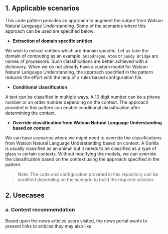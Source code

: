 ## 1. Applicable scenarios
This code pattern provides an approach to augment the output from Watson Natural Language Understanding. Some of the scenarios where this approach can be used are specified below:

- **Extraction of domain specific entities**

We wish to extract entities which are domain specific. Let us take the domain of computing as an example. `Snapdragon`, `Atom` or `Sandy Bridge` are names of processors. Such classifications are better achieved with a dictionary. When we do not already have a custom model for Watson Natural Language Understanding, the approach specified in the pattern reduces the effort with the help of a rules based configuration file.

- **Conditional classification**

A text can be classified in multiple ways. A 10 digit number can be a phone number or an order number depending on the context. The approach provided in this pattern can enable conditional classification after determining the context.

- **Override classification from Watson Natural Language Understanding based on context**

We can have scenarios where we might need to override the classifications from Watson Natural Language Understanding based on context. A Gorilla is usually classified as an animal but it needs to be classified as a type of glass in certain contexts. Without modifying the models, we can override the classification based on the context using the approach specified in the pattern.

> Note: The code and configuration provided in this repository can be modified depending on the scenario to build the required solution. 

## 2. Usecases 

### a. Content recommendation
Based upon the news articles users visited, the news portal wants to present links to articles they may also like
